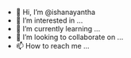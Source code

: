 - 👋 Hi, I’m @ishanayantha
- 👀 I’m interested in ...
- 🌱 I’m currently learning ...
- 💞️ I’m looking to collaborate on ...
- 📫 How to reach me ...

<!---
ishanayantha/ishanayantha is a ✨ special ✨ repository because its `README.md` (this file) appears on your GitHub profile.
You can click the Preview link to take a look at your changes.
--->
